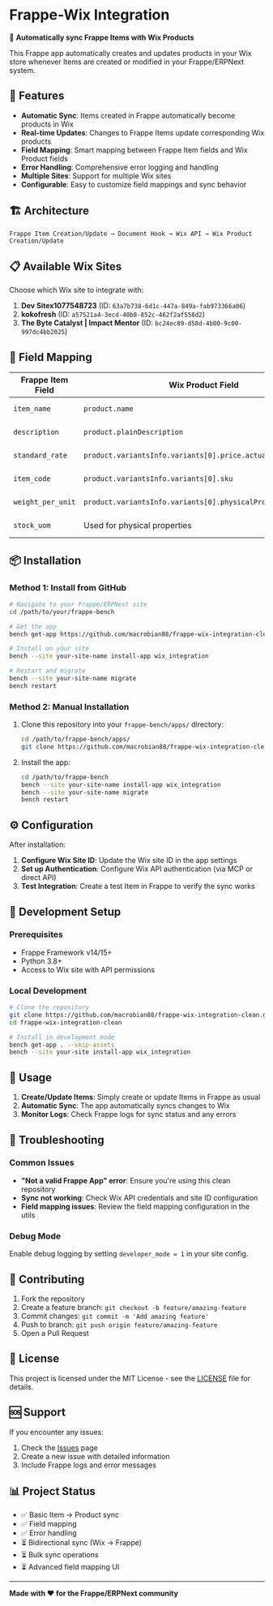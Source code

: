 # Frappe-Wix Integration

🔄 **Automatically sync Frappe Items with Wix Products**

This Frappe app automatically creates and updates products in your Wix store whenever Items are created or modified in your Frappe/ERPNext system.

## 🚀 Features

- **Automatic Sync**: Items created in Frappe automatically become products in Wix
- **Real-time Updates**: Changes to Frappe Items update corresponding Wix products
- **Field Mapping**: Smart mapping between Frappe Item fields and Wix Product fields
- **Error Handling**: Comprehensive error logging and handling
- **Multiple Sites**: Support for multiple Wix sites
- **Configurable**: Easy to customize field mappings and sync behavior

## 🏗️ Architecture

```
Frappe Item Creation/Update → Document Hook → Wix API → Wix Product Creation/Update
```

## 📋 Available Wix Sites

Choose which Wix site to integrate with:

1. **Dev Sitex1077548723** (ID: `63a7b738-6d1c-447a-849a-fab973366a06`)
2. **kokofresh** (ID: `a57521a4-3ecd-40b8-852c-462f2af558d2`)
3. **The Byte Catalyst | Impact Mentor** (ID: `bc24ec89-d58d-4b00-9c00-997dc4bb2025`)

## 🔗 Field Mapping

| Frappe Item Field | Wix Product Field | Description |
|-------------------|-------------------|-------------|
| `item_name` | `product.name` | Product name |
| `description` | `product.plainDescription` | Product description |
| `standard_rate` | `product.variantsInfo.variants[0].price.actualPrice.amount` | Product price |
| `item_code` | `product.variantsInfo.variants[0].sku` | SKU/Product code |
| `weight_per_unit` | `product.variantsInfo.variants[0].physicalProperties.weight` | Product weight |
| `stock_uom` | Used for physical properties | Unit of measure |

## 📦 Installation

### Method 1: Install from GitHub

```bash
# Navigate to your Frappe/ERPNext site
cd /path/to/your/frappe-bench

# Get the app
bench get-app https://github.com/macrobian88/frappe-wix-integration-clean.git

# Install on your site
bench --site your-site-name install-app wix_integration

# Restart and migrate
bench --site your-site-name migrate
bench restart
```

### Method 2: Manual Installation

1. Clone this repository into your `frappe-bench/apps/` directory:
   ```bash
   cd /path/to/frappe-bench/apps/
   git clone https://github.com/macrobian88/frappe-wix-integration-clean.git wix_integration
   ```

2. Install the app:
   ```bash
   cd /path/to/frappe-bench
   bench --site your-site-name install-app wix_integration
   bench --site your-site-name migrate
   bench restart
   ```

## ⚙️ Configuration

After installation:

1. **Configure Wix Site ID**: Update the Wix site ID in the app settings
2. **Set up Authentication**: Configure Wix API authentication (via MCP or direct API)
3. **Test Integration**: Create a test Item in Frappe to verify the sync works

## 🔧 Development Setup

### Prerequisites
- Frappe Framework v14/15+
- Python 3.8+
- Access to Wix site with API permissions

### Local Development

```bash
# Clone the repository
git clone https://github.com/macrobian88/frappe-wix-integration-clean.git
cd frappe-wix-integration-clean

# Install in development mode
bench get-app . --skip-assets
bench --site your-site install-app wix_integration
```

## 📝 Usage

1. **Create/Update Items**: Simply create or update Items in Frappe as usual
2. **Automatic Sync**: The app automatically syncs changes to Wix
3. **Monitor Logs**: Check Frappe logs for sync status and any errors

## 🐛 Troubleshooting

### Common Issues

- **"Not a valid Frappe App" error**: Ensure you're using this clean repository
- **Sync not working**: Check Wix API credentials and site ID configuration
- **Field mapping issues**: Review the field mapping configuration in the utils

### Debug Mode

Enable debug logging by setting `developer_mode = 1` in your site config.

## 🤝 Contributing

1. Fork the repository
2. Create a feature branch: `git checkout -b feature/amazing-feature`
3. Commit changes: `git commit -m 'Add amazing feature'`
4. Push to branch: `git push origin feature/amazing-feature`
5. Open a Pull Request

## 📄 License

This project is licensed under the MIT License - see the [LICENSE](LICENSE) file for details.

## 🆘 Support

If you encounter any issues:

1. Check the [Issues](https://github.com/macrobian88/frappe-wix-integration-clean/issues) page
2. Create a new issue with detailed information
3. Include Frappe logs and error messages

## 📊 Project Status

- ✅ Basic Item → Product sync
- ✅ Field mapping
- ✅ Error handling
- ⏳ Bidirectional sync (Wix → Frappe)
- ⏳ Bulk sync operations
- ⏳ Advanced field mapping UI

---

**Made with ❤️ for the Frappe/ERPNext community**
